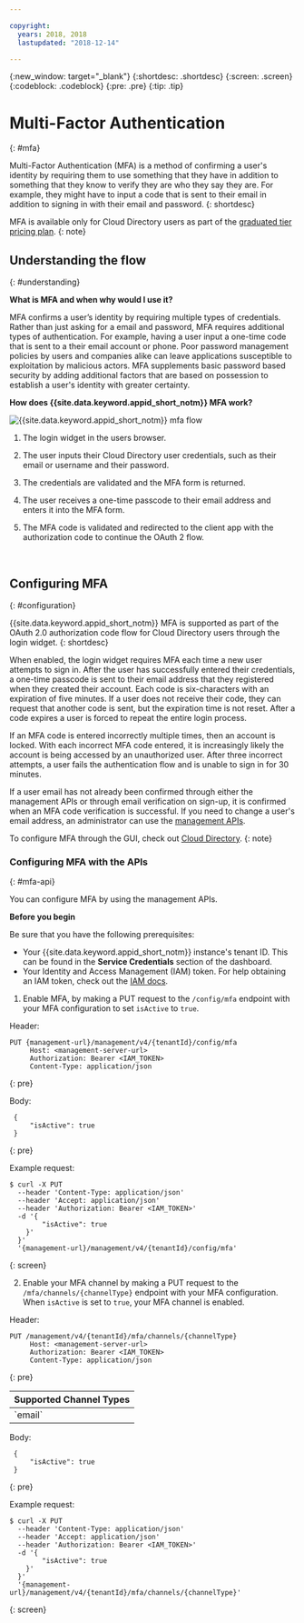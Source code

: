 ```yaml
---

copyright:
  years: 2018, 2018
  lastupdated: "2018-12-14"

---
```


{:new_window: target="_blank"}
{:shortdesc: .shortdesc}
{:screen: .screen}
{:codeblock: .codeblock}
{:pre: .pre}
{:tip: .tip}


# Multi-Factor Authentication
{: #mfa}

Multi-Factor Authentication (MFA) is a method of confirming a user's identity by requiring them to use something that they have in addition to something that they know to verify they are who they say they are. For example, they might have to input a code that is sent to their email in addition to signing in with their email and password.
{: shortdesc}

MFA is available only for Cloud Directory users as part of the [graduated tier pricing plan](faq.html#pricing).
{: note}

## Understanding the flow
{: #understanding}

**What is MFA and when why would I use it?**

MFA confirms a user’s identity by requiring multiple types of credentials. Rather than just asking for a email and password, MFA requires additional types of authentication. For example, having a user input a one-time code that is sent to a their email account or phone. Poor password management policies by users and companies alike can leave applications susceptible to exploitation by malicious actors. MFA supplements basic password based security by adding additional factors that are based on possession to establish a user's identity with greater certainty.




**How does {{site.data.keyword.appid_short_notm}} MFA work?**

![{{site.data.keyword.appid_short_notm}} mfa flow](images/mfa-flow.png)

1. The login widget in the users browser.

2. The user inputs their Cloud Directory user credentials, such as their email or username and their password.

3. The credentials are validated and the MFA form is returned.

4. The user receives a one-time passcode to their email address and enters it into the MFA form.

5. The MFA code is validated and redirected to the client app with the authorization code to continue the OAuth 2 flow.


</br>

## Configuring MFA
{: #configuration}

{{site.data.keyword.appid_short_notm}} MFA is supported as part of the OAuth 2.0 authorization code flow for Cloud Directory users through the login widget.
{: shortdesc}

When enabled, the login widget requires MFA each time a new user attempts to sign in. After the user has successfully entered their credentials, a one-time passcode is sent to their email address that they registered when they created their account. Each code is six-characters with an expiration of five minutes. If a user does not receive their code, they can request that another code is sent, but the expiration time is not reset. After a code expires a user is forced to repeat the entire login process.

If an MFA code is entered incorrectly multiple times, then an account is locked. With each incorrect MFA code entered, it is increasingly likely the account is being accessed by an unauthorized user. After three incorrect attempts, a user fails the authentication flow and is unable to sign in for 30 minutes.

If a user email has not already been confirmed through either the management APIs or through email verification on sign-up, it is confirmed when an MFA code verification is successful. If you need to change a user's email address, an administrator can use the [management APIs](https://appid-management.stage1.eu-gb.bluemix.net/swagger-ui/#!/Cloud_Directory_Users/updateCloudDirectoryUser).

To configure MFA through the GUI, check out [Cloud Directory](cloud-directory.html).
{: note}

### Configuring MFA with the APIs
{: #mfa-api}

You can configure MFA by using the management APIs.

**Before you begin**

Be sure that you have the following prerequisites:

* Your {{site.data.keyword.appid_short_notm}} instance's tenant ID. This can be found in the **Service Credentials** section of the dashboard.
* Your Identity and Access Management (IAM) token. For help obtaining an IAM token, check out the [IAM docs](/docs/iam/apikey_iamtoken.html).


1. Enable MFA, by making a PUT request to the `/config/mfa` endpoint with your MFA configuration to set `isActive` to `true`.

  Header:
  ```
  PUT {management-url}/management/v4/{tenantId}/config/mfa
       Host: <management-server-url>
       Authorization: Bearer <IAM_TOKEN>
       Content-Type: application/json
  ```
  {: pre}

  Body:
  ```
   {
       "isActive": true
   }
  ```
  {: pre}

  Example request:
  ```
  $ curl -X PUT
    --header 'Content-Type: application/json'
    --header 'Accept: application/json'
    --header 'Authorization: Bearer <IAM_TOKEN>'
    -d '{
          "isActive": true
      }'
    }'
    '{management-url}/management/v4/{tenantId}/config/mfa'
  ```
  {: screen}


2. Enable your MFA channel by making a PUT request to the `/mfa/channels/{channelType}` endpoint with your MFA configuration. When `isActive` is set to `true`, your MFA channel is enabled.

  Header:
  ```
  PUT /management/v4/{tenantId}/mfa/channels/{channelType}
       Host: <management-server-url>
       Authorization: Bearer <IAM_TOKEN>
       Content-Type: application/json
  ```
  {: pre}

  <table>
    <thead>
      <th colspan=3>Supported Channel Types</th>
    </thead>
    <tbody>
      <tr>
        <td>`email`</td>
      </tr>
    </tbody>
  </table>

  Body:
  ```
   {
       "isActive": true
   }
  ```
  {: pre}

  Example request:
  ```
  $ curl -X PUT
    --header 'Content-Type: application/json'
    --header 'Accept: application/json'
    --header 'Authorization: Bearer <IAM_TOKEN>'
    -d '{
          "isActive": true
      }'
    }'
    '{management-url}/management/v4/{tenantId}/mfa/channels/{channelType}'
  ```
  {: screen}

</br>
